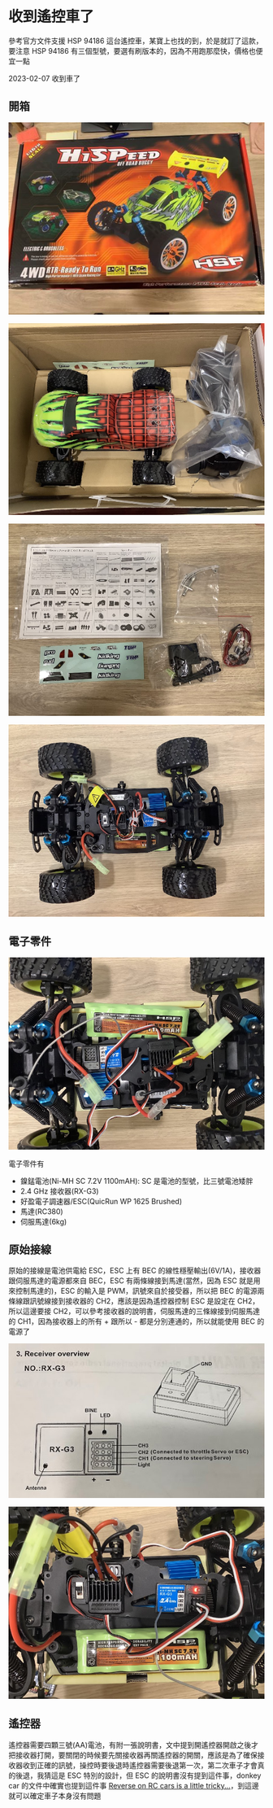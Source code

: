 # 收到遙控車了

參考官方文件支援 HSP 94186 這台遙控車，某寶上也找的到，於是就訂了這款，要注意 HSP 94186 有三個型號，要選有刷版本的，因為不用跑那麼快，價格也便宜一點

2023-02-07 收到車了

## 開箱

![hsp94186_box](./imgs/hsp94186_box.jpg "hsp94186_box")

![hsp94186_inside](./imgs/hsp94186_inside.jpg "hsp94186_inside")

![hsp94186_others](./imgs/hsp94186_others.jpg "hsp94186_others")

![hsp94186_car](./imgs/hsp94186_car.jpg "hsp94186_car")

## 電子零件

![hsp94186_parts](./imgs/hsp94186_parts.jpg "hsp94186_parts")

電子零件有

- 鎳錳電池(Ni-MH SC 7.2V 1100mAH): SC 是電池的型號，比三號電池矮胖
- 2.4 GHz 接收器(RX-G3)
- 好盈電子調速器/ESC(QuicRun WP 1625 Brushed)
- 馬達(RC380)
- 伺服馬達(6kg)

## 原始接線

原始的接線是電池供電給 ESC，ESC 上有 BEC 的線性穩壓輸出(6V/1A)，接收器跟伺服馬達的電源都來自 BEC，ESC 有兩條線接到馬達(當然，因為 ESC 就是用來控制馬達的)，ESC 的輸入是 PWM，訊號來自於接受器，所以把 BEC 的電源兩條線跟訊號線接到接收器的 CH2，應該是因為遙控器控制 ESC 是設定在 CH2，所以這邊要接 CH2，可以參考接收器的說明書，伺服馬達的三條線接到伺服馬達的 CH1，因為接收器上的所有 + 跟所以 - 都是分別連通的，所以就能使用 BEC 的電源了

![hsp94186_receiver_manual](./imgs/hsp94186_receiver_manual.jpg "hsp94186_receiver_manual")

![hsp94186_initial_wiring](./imgs/hsp94186_initial_wiring.jpg "hsp94186_initial_wiring")

## 遙控器

遙控器需要四顆三號(AA)電池，有附一張說明書，文中提到開遙控器開啟之後才把接收器打開，要關閉的時候要先關接收器再關遙控器的開關，應該是為了確保接收器收到正確的訊號，操控時要後退時遙控器需要後退第一次，第二次車子才會真的後退，我猜這是 ESC 特別的設計，但 ESC 的說明書沒有提到這件事，donkey car 的文件中確實也提到這件事 [Reverse on RC cars is a little tricky...](https://docs.donkeycar.com/guide/calibrate/#:~:text=Reverse%20on%20RC%20cars%20is%20a%20little%20tricky%20because%20the%20ESC%20must%20receive%20a%20reverse%20pulse%2C%20zero%20pulse%2C%20reverse%20pulse%20to%20start%20to%20go%20backwards.%20To%20calibrate%20a%20reverse%20PWM%20setting)，到這邊就可以確定車子本身沒有問題

